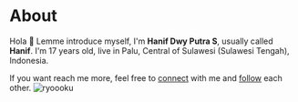 # About

Hola 👋 Lemme introduce myself, I'm **Hanif Dwy Putra S**, usually called **Hanif**. I'm 17 years old, live in Palu, Central of Sulawesi (Sulawesi Tengah), Indonesia.

If you want reach me more, feel free to [connect](https://linkedin.com/in/hansputera) with me and [follow](https://instagram.com/hanif.dwy.sembiring20) each other.
![ryoooku](https://media1.tenor.com/m/Bx3uEJf4Q2UAAAAC/ryou-yamada-ryo-yamada.gif)